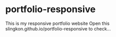 # portfolio-responsive
This is my responsive portfolio website
Open this slingkon.github.io/portfolio-responsive to check...
